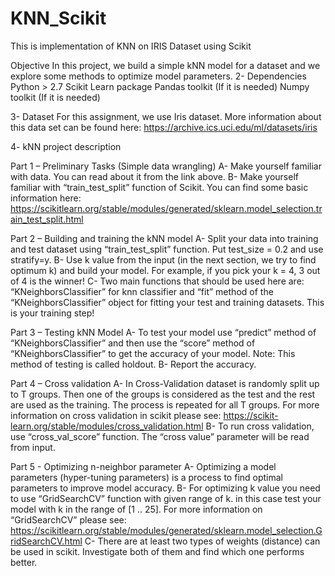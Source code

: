 # KNN_Scikit
This is implementation of KNN on IRIS Dataset using Scikit

Objective
In this project, we build a simple kNN model for a dataset and we explore some methods to optimize model parameters.
2- Dependencies
Python > 2.7
Scikit Learn package
Pandas toolkit (If it is needed)
Numpy toolkit (If it is needed)

3- Dataset
For this assignment, we use Iris dataset. More information about this data set can be found here: https://archive.ics.uci.edu/ml/datasets/iris

4- kNN project description

Part 1 – Preliminary Tasks (Simple data wrangling)
A- Make yourself familiar with data. You can read about it from the link above.
B- Make yourself familiar with “train_test_split” function of Scikit. You can find some basic information here:
https://scikitlearn.org/stable/modules/generated/sklearn.model_selection.train_test_split.html

Part 2 – Building and training the kNN model
A- Split your data into training and test dataset using “train_test_split” function. Put test_size = 0.2 and use stratify=y.
B- Use k value from the input (in the next section, we try to find optimum k) and build your model. For example, if you pick your k = 4, 3 out of 4 is the winner!
C- Two main functions that should be used here are: “KNeighborsClassifier” for knn classifier and “fit” method of the “KNeighborsClassifier” object for fitting your test and training datasets. This is your training step!

Part 3 – Testing kNN Model
A- To test your model use “predict” method of “KNeighborsClassifier” and then use the “score” method of “KNeighborsClassifier” to get the accuracy of your model.
Note: This method of testing is called holdout.
B- Report the accuracy.

Part 4 – Cross validation
A- In Cross-Validation dataset is randomly split up to T groups. Then one of the groups is considered as the test and the rest are used as the training. The process is repeated for all T groups.
For more information on cross validation in scikit please see:
https://scikit-learn.org/stable/modules/cross_validation.html
B- To run cross validation, use “cross_val_score” function. The “cross value” parameter will be read from input.

Part 5 - Optimizing n-neighbor parameter
A- Optimizing a model parameters (hyper-tuning parameters) is a process to find optimal parameters to improve model accuracy.
B- For optimizing k value you need to use “GridSearchCV” function with given range of k. in this case test your model with k in the range of [1 .. 25]. For more information on “GridSearchCV” please see:
https://scikitlearn.org/stable/modules/generated/sklearn.model_selection.GridSearchCV.html
C- There are at least two types of weights (distance) can be used in scikit. Investigate both of them and find which one performs better.
